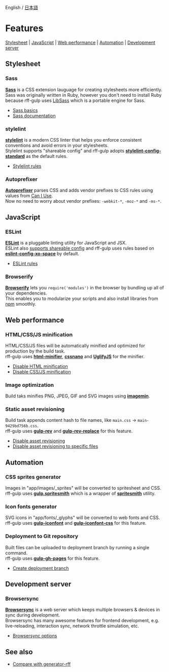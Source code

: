 English / [日本語](../help-ja/features.md)

# Features

[Stylesheet](#stylesheet) |
[JavaScript](#javascript) |
[Web performance](#web-performance) |
[Automation](#automation) |
[Development server](#development-server)

## Stylesheet
### Sass
**[Sass](http://sass-lang.com/)** is a CSS extension lauguage for creating stylesheets more efficiently.  
Sass was originally written in Ruby, however you don't need to install Ruby because rff-gulp uses [LibSass](http://sass-lang.com/libsass) which is a portable engine for Sass.

- [Sass basics](http://sass-lang.com/guide)
- [Sass documentation](http://sass-lang.com/documentation/file.SASS_REFERENCE.html)

### stylelint
**[stylelint](http://stylelint.io/)** is a modern CSS linter that helps you enforce consistent conventions and avoid errors in your stylesheets.  
Stylelint supports "shareable config" and rff-gulp adopts **[stylelint-config-standard](https://github.com/stylelint/stylelint-config-standard)** as the default rules.

- [Stylelint rules](http://stylelint.io/user-guide/rules/)

### Autoprefixer
**[Autoprefixer](https://github.com/postcss/autoprefixer)** parses CSS and adds vendor prefixes to CSS rules using values from [Can I Use](http://caniuse.com/).  
Now no need to worry about vendor prefixes: `-webkit-*`, `-moz-*` and `-ms-*`.

## JavaScript
### ESLint
**[ESLint](http://eslint.org/)** is a pluggable linting utility for JavaScript and JSX.  
ESLint also [supports shareable config](http://eslint.org/docs/developer-guide/shareable-configs) and rff-gulp uses rules based on **[eslint-config-xo-space](https://github.com/sindresorhus/eslint-config-xo-space)** by default.

- [ESLint rules](http://eslint.org/docs/rules/)

### Browserify
**[Browserify](http://browserify.org/)** lets you `require('modules')` in the browser by bundling up all of your dependencies.  
This enables you to modularize your scripts and also install libraries from [npm](https://www.npmjs.com/) smoothly.

## Web performance
### HTML/CSS/JS minification
HTML/CSS/JS files will be automatically minified and optimized for production by the build task.  
rff-gulp uses **[html-minifier](https://github.com/kangax/html-minifier)**, **[cssnano](http://cssnano.co/)** and **[UglifyJS](http://lisperator.net/uglifyjs/)** for the minifier.

- [Disable HTML minification](disable-html-minification.md)
- [Disable CSS/JS minification](disable-css-js-minification.md)

### Image optimization
Build taks minifies PNG, JPEG, GIF and SVG images using **[imagemin](https://github.com/imagemin/imagemin)**.  

### Static asset revisioning
Build task appends content hash to file names, like `main.css` -> `main-9429bd756b.css`.  
rff-gulp uses **[gulp-rev](https://github.com/sindresorhus/gulp-rev)** and **[gulp-rev-replace](https://github.com/jamesknelson/gulp-rev-replace)** for this feature.

- [Disable asset revisioning](disable-revisioning.md)
- [Disable asset revisioning to specific files](disable-specific-revisioning.md)

## Automation
### CSS sprites generator
Images in "app/images/_sprites" will be converted to spritesheet and CSS.  
rff-gulp uses **[gulp.spritesmith](https://github.com/twolfson/gulp.spritesmith)** which is a wrapper of **[spritesmith](https://github.com/Ensighten/spritesmith)** utility.

### Icon fonts generator
SVG icons in "app/fonts/_glyphs" will be converted to web fonts and CSS.  
rff-gulp uses **[gulp-iconfont](https://github.com/nfroidure/gulp-iconfont)** and **[gulp-iconfont-css](https://github.com/backflip/gulp-iconfont-css)** for this feature.

### Deployment to Git repository
Built files can be uploaded to deployment branch by running a single command.  
rff-gulp uses **[gulp-gh-pages](https://github.com/shinnn/gulp-gh-pages)** for this feature.

- [Create deployment branch](deploy-branch.md)

## Development server
### Browsersync
**[Browsersync](https://www.browsersync.io/)** is a web server which keeps multiple browsers & devices in sync during development.  
Browsersync has many awesome features for frontend development, e.g. live-reloading, interaction sync, network throttle simulation, etc.

- [Browsersync options](https://www.browsersync.io/docs/options)

## See also
- [Compare with generator-rff](compare-rff.md)
